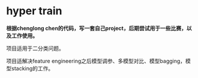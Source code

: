 # hyper train
**根据chenglong chen的代码，写一套自己project，后期尝试用于一些比赛，以及工作使用。**  

项目适用于二分类问题。

项目适解决feature engineering之后模型调参、多模型对比、模型bagging，模型stacking的工作。

